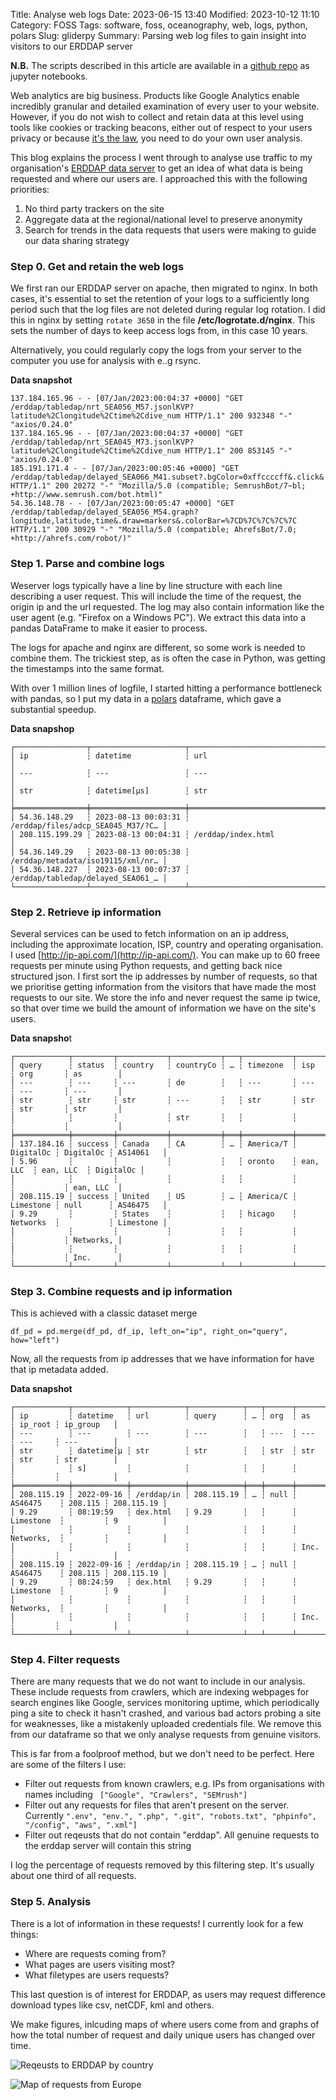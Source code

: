 Title: Analyse web logs
Date: 2023-06-15 13:40
Modified:  2023-10-12 11:10
Category: FOSS
Tags: software, foss, oceanography, web, logs, python, polars
Slug: gliderpy
Summary: Parsing web log files to gain insight into visitors to our ERDDAP server

**N.B.** The scripts described in this article are available in a [github repo](https://github.com/callumrollo/website-log-parse) as jupyter notebooks.

Web analytics are big business. Products like Google Analytics enable incredibly granular and detailed examination of every user to your website. However, if you do not wish to collect and retain data at this level using tools like cookies or tracking beacons, either out of respect to your users privacy or because [it's the law](https://www.theregister.com/2022/02/10/google_analytics_gdpr_breach/,), you need to do your own user analysis.

This blog explains the process I went through to analyse use traffic to my organisation's [ERDDAP data server](https://erddap.observations.voiceoftheocean.org/erddap/index.html) to get an idea of what data is being requested and where our users are. I approached this with the following priorities:
1. No third party trackers on the site
2. Aggregate data at the regional/national level to preserve anonymity
3. Search for trends in the data requests that users were making to guide our data sharing strategy

### Step 0. Get and retain the web logs

We first ran our ERDDAP server on apache, then migrated to nginx. In both cases, it's essential to set the retention of your logs to a sufficiently long period such that the log files are not deleted during regular log rotation. I did this in nginx by setting `rotate 3650` in the file **/etc/logrotate.d/nginx**. This sets the number of days to keep access logs from, in this case 10 years.

Alternatively, you could regularly copy the logs from your server to the computer you use for analysis with e..g rsync.

**Data snapshot**
```
137.184.165.96 - - [07/Jan/2023:00:04:37 +0000] "GET /erddap/tabledap/nrt_SEA056_M57.jsonlKVP?latitude%2Clongitude%2Ctime%2Cdive_num HTTP/1.1" 200 932348 "-" "axios/0.24.0"
137.184.165.96 - - [07/Jan/2023:00:04:37 +0000] "GET /erddap/tabledap/nrt_SEA045_M73.jsonlKVP?latitude%2Clongitude%2Ctime%2Cdive_num HTTP/1.1" 200 853145 "-" "axios/0.24.0"
185.191.171.4 - - [07/Jan/2023:00:05:46 +0000] "GET /erddap/tabledap/delayed_SEA066_M41.subset?.bgColor=0xffccccff&.click&.color=0x000000&.colorBar=%7C%7C%7C%7C%7C&.draw=markers&.marker=5%7C5&.viewDistinctMap=true&longitude%2Clatitude%2Ctime HTTP/1.1" 200 20272 "-" "Mozilla/5.0 (compatible; SemrushBot/7~bl; +http://www.semrush.com/bot.html)"
54.36.148.78 - - [07/Jan/2023:00:05:47 +0000] "GET /erddap/tabledap/delayed_SEA056_M54.graph?longitude,latitude,time&.draw=markers&.colorBar=%7CD%7C%7C%7C%7C HTTP/1.1" 200 30929 "-" "Mozilla/5.0 (compatible; AhrefsBot/7.0; +http://ahrefs.com/robot/)"
```

### Step 1. Parse and combine logs

Weserver logs typically have a line by line structure with each line describing a user request. This will include the time of the request, the origin ip and the url requested. The log may also contain information like the user agent (e.g. "Firefox on a Windows PC"). We extract this data into a pandas DataFrame to make it easier to process.

The logs for apache and nginx are different, so some work is needed to combine them. The trickiest step, as is often the case in Python, was getting the timestamps into the same format.

With over 1 million lines of logfile, I started hitting a performance bottleneck with pandas, so I put my data in a [polars](https://www.pola.rs/) dataframe, which gave a substantial speedup.

**Data snapshop**

```
┌────────────────┬─────────────────────┬───────────────────────────────────┐
│ ip             ┆ datetime            ┆ url                               │
│ ---            ┆ ---                 ┆ ---                               │
│ str            ┆ datetime[μs]        ┆ str                               │
╞════════════════╪═════════════════════╪═══════════════════════════════════╡
│ 54.36.148.29   ┆ 2023-08-13 00:03:31 ┆ /erddap/files/adcp_SEA045_M37/?C… │
│ 208.115.199.29 ┆ 2023-08-13 00:04:31 ┆ /erddap/index.html                │
│ 54.36.149.29   ┆ 2023-08-13 00:05:38 ┆ /erddap/metadata/iso19115/xml/nr… │
│ 54.36.148.227  ┆ 2023-08-13 00:07:37 ┆ /erddap/tabledap/delayed_SEA061_… │
└────────────────┴─────────────────────┴───────────────────────────────────┘
```

### Step 2. Retrieve ip information

Several services can be used to fetch information on an ip address, including the approximate location, ISP, country and operating organisation. I used [http://ip-api.com/](http://ip-api.com/). You can make up to 60 freee requests per minute using Python requests, and getting back nice structured json. I first sort the ip addresses by number of requests, so that we prioritise getting information from the visitors that have made the most requests to our site. We store the info and never request the same ip twice, so that over time we build the amount of information we have on the site's users.

**Data snapsho**t
```
┌────────────┬─────────┬───────────┬───────────┬───┬───────────┬───────────┬───────────┬───────────┐
│ query      ┆ status  ┆ country   ┆ countryCo ┆ … ┆ timezone  ┆ isp       ┆ org       ┆ as        │
│ ---        ┆ ---     ┆ ---       ┆ de        ┆   ┆ ---       ┆ ---       ┆ ---       ┆ ---       │
│ str        ┆ str     ┆ str       ┆ ---       ┆   ┆ str       ┆ str       ┆ str       ┆ str       │
│            ┆         ┆           ┆ str       ┆   ┆           ┆           ┆           ┆           │
╞════════════╪═════════╪═══════════╪═══════════╪═══╪═══════════╪═══════════╪═══════════╪═══════════╡
│ 137.184.16 ┆ success ┆ Canada    ┆ CA        ┆ … ┆ America/T ┆ DigitalOc ┆ DigitalOc ┆ AS14061   │
│ 5.96       ┆         ┆           ┆           ┆   ┆ oronto    ┆ ean, LLC  ┆ ean, LLC  ┆ DigitalOc │
│            ┆         ┆           ┆           ┆   ┆           ┆           ┆           ┆ ean, LLC  │
│ 208.115.19 ┆ success ┆ United    ┆ US        ┆ … ┆ America/C ┆ Limestone ┆ null      ┆ AS46475   │
│ 9.29       ┆         ┆ States    ┆           ┆   ┆ hicago    ┆ Networks  ┆           ┆ Limestone │
│            ┆         ┆           ┆           ┆   ┆           ┆           ┆           ┆ Networks, │
│            ┆         ┆           ┆           ┆   ┆           ┆           ┆           ┆ Inc.      │
└────────────┴─────────┴───────────┴───────────┴───┴───────────┴───────────┴───────────┴───────────┘
```

### Step 3. Combine requests and ip information

This is achieved with a classic dataset merge

```
df_pd = pd.merge(df_pd, df_ip, left_on="ip", right_on="query", how="left")
```

Now, all the requests from ip addresses that we have information for have that ip metadata added.

**Data snapshot**

```
┌────────────┬────────────┬────────────┬────────────┬───┬──────┬────────────┬─────────┬────────────┐
│ ip         ┆ datetime   ┆ url        ┆ query      ┆ … ┆ org  ┆ as         ┆ ip_root ┆ ip_group   │
│ ---        ┆ ---        ┆ ---        ┆ ---        ┆   ┆ ---  ┆ ---        ┆ ---     ┆ ---        │
│ str        ┆ datetime[μ ┆ str        ┆ str        ┆   ┆ str  ┆ str        ┆ str     ┆ str        │
│            ┆ s]         ┆            ┆            ┆   ┆      ┆            ┆         ┆            │
╞════════════╪════════════╪════════════╪════════════╪═══╪══════╪════════════╪═════════╪════════════╡
│ 208.115.19 ┆ 2022-09-16 ┆ /erddap/in ┆ 208.115.19 ┆ … ┆ null ┆ AS46475    ┆ 208.115 ┆ 208.115.19 │
│ 9.29       ┆ 08:19:59   ┆ dex.html   ┆ 9.29       ┆   ┆      ┆ Limestone  ┆         ┆ 9          │
│            ┆            ┆            ┆            ┆   ┆      ┆ Networks,  ┆         ┆            │
│            ┆            ┆            ┆            ┆   ┆      ┆ Inc.       ┆         ┆            │
│ 208.115.19 ┆ 2022-09-16 ┆ /erddap/in ┆ 208.115.19 ┆ … ┆ null ┆ AS46475    ┆ 208.115 ┆ 208.115.19 │
│ 9.29       ┆ 08:24:59   ┆ dex.html   ┆ 9.29       ┆   ┆      ┆ Limestone  ┆         ┆ 9          │
│            ┆            ┆            ┆            ┆   ┆      ┆ Networks,  ┆         ┆            │
│            ┆            ┆            ┆            ┆   ┆      ┆ Inc.       ┆         ┆            │
└────────────┴────────────┴────────────┴────────────┴───┴──────┴────────────┴─────────┴────────────┘
```

### Step 4. Filter requests

There are many requests that we do not want to include in our analysis. These include requests from crawlers, which are indexing webpages for search engines like Google, services monitoring uptime, which periodically ping a site to check it hasn't crashed, and various bad actors probing a site for weaknesses, like a mistakenly uploaded credentials file. We remove this from our dataframe so that we only analyse requests from genuine visitors.

This is far from a foolproof method, but we don't need to be perfect. Here are some of the filters I use:

- Filter out requests from known crawlers, e.g. IPs from  organisations with names including ` ["Google", "Crawlers", "SEMrush"]`
- Filter out any requests for files that aren't present on the server. Currently `".env", "env.", ".php", ".git", "robots.txt", "phpinfo", "/config", "aws", ".xml"]`
- Filter out reqeusts that do not contain "erddap". All genuine requests to the erddap server will contain this string

I log the percentage of requests removed by this filtering step. It's usually about one third of all requests.

### Step 5. Analysis

There is a lot of information in these requests! I currently look for a few things:
- Where are requests coming from?
- What pages are users visiting most?
- What filetypes are users requests? 

This last question is of interest for ERDDAP, as users may request difference download types like csv, netCDF, kml and others.

We make figures, inlcuding maps of where users come from and graphs of how the total number of request and daily unique users has changed over time.

![Reqeusts to ERDDAP by country](mages/erddap_visits_by_country.png)


![Map of requests from Europe](mages/observations_map_europe.png)